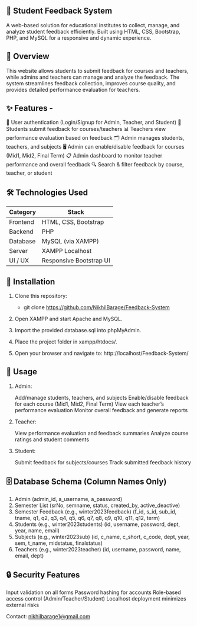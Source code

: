 ## 📝 Student Feedback System
A web-based solution for educational institutes to collect, manage, and analyze student feedback efficiently. Built using HTML, CSS, Bootstrap, PHP, and MySQL for a responsive and dynamic experience.

## 🎯 Overview
This website allows students to submit feedback for courses and teachers, while admins and teachers can manage and analyze the feedback. The system streamlines feedback collection, improves course quality, and provides detailed performance evaluation for teachers.

## ✨ Features - 
🔐 User authentication (Login/Signup for Admin, Teacher, and Student)
📝 Students submit feedback for courses/teachers
📊 Teachers view performance evaluation based on feedback
🗂️ Admin manages students, teachers, and subjects
🖥️ Admin can enable/disable feedback for courses (Mid1, Mid2, Final Term)
📋 Admin dashboard to monitor teacher performance and overall feedback
🔍 Search & filter feedback by course, teacher, or student

## 🛠️ Technologies Used

| Category        | Stack                    |
|-----------------|--------------------------|
| Frontend        | HTML, CSS, Bootstrap     |
| Backend         | PHP                      |
| Database        | MySQL (via XAMPP)        |
| Server          | XAMPP Localhost          |
| UI / UX         | Responsive Bootstrap UI  |


## 🚀 Installation

1. Clone this repository:
      - git clone https://github.com/NikhilBarage/Feedback-System

2. Open XAMPP and start Apache and MySQL.

3. Import the provided database.sql into phpMyAdmin.

4. Place the project folder in xampp/htdocs/.

5. Open your browser and navigate to:
     http://localhost/Feedback-System/


## 📖 Usage

1. Admin:

    Add/manage students, teachers, and subjects
    Enable/disable feedback for each course (Mid1, Mid2, Final Term)
    View each teacher’s performance evaluation
    Monitor overall feedback and generate reports

2. Teacher:

    View performance evaluation and feedback summaries
    Analyze course ratings and student comments

3. Student:

    Submit feedback for subjects/courses
    Track submitted feedback history



## 🗄️ Database Schema (Column Names Only)

1. Admin (admin_id, a_username, a_password)
2. Semester List (srNo, semname, status, created_by, active_deactive)
3. Semester Feedback (e.g., winter2023feedback) (f_id, s_id, sub_id, tname, q1, q2, q3, q4, q5, q6, q7, q8, q9, q10, q11, q12, term)
4. Students (e.g., winter2023students) (id, username, password, dept, year, name, email)
5. Subjects (e.g., winter2023sub) (id, c_name, c_short, c_code, dept, year, sem, t_name, midstatus, finalstatus)
6. Teachers (e.g., winter2023teacher) (id, username, password, name, email, dept)



## 🔒 Security Features

Input validation on all forms
Password hashing for accounts
Role-based access control (Admin/Teacher/Student)
Localhost deployment minimizes external risks





Contact: nikhilbarage1@gmail.com
